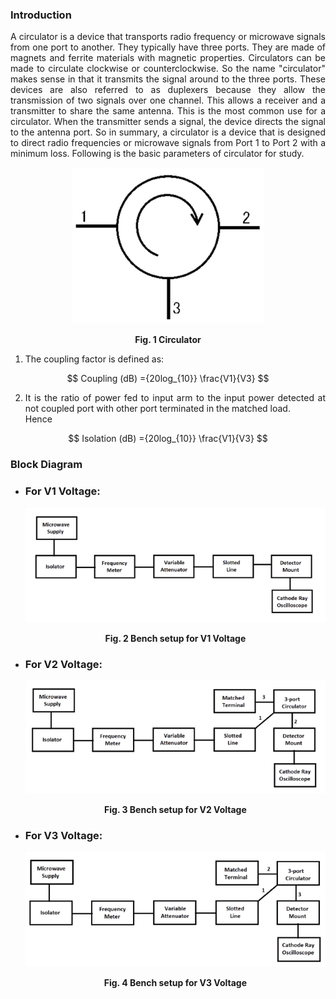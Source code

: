 ### Introduction
<div style="text-align:justify">

A circulator is a device that transports radio frequency or microwave signals from one port to another. They typically have three ports. They are made of magnets and ferrite materials with magnetic properties. Circulators can be made to circulate clockwise or counterclockwise. So the name "circulator" makes sense in that it transmits the signal around to the three ports. These devices are also referred to as duplexers because they allow the transmission of two signals over one channel. This allows a receiver and a transmitter to share the same antenna. This is the most common use for a circulator. When the transmitter sends a signal, the device directs the signal to the antenna port. So in summary, a circulator is a device that is designed to direct radio frequencies or microwave signals from Port 1 to Port 2 with a minimum loss. Following is the basic parameters of circulator for study.  
<center>

![](images/circulator.png)

**Fig. 1 Circulator**</center>

1.  The coupling factor is defined as:  

<center>

$$
Coupling (dB) ={20log_{10}} \frac{V1}{V3}
$$
 
</center>
  
2.  It is the ratio of power fed to input arm to the input power detected at not coupled port with other port terminated in the matched load.  
    Hence
    
<center>

$$
Isolation (dB) ={20log_{10}} \frac{V1}{V3}
$$
 
</center>

### Block Diagram

*   ### **For V1 Voltage:**
    <center>

    ![](images/block1.png)
    
    **Fig. 2 Bench setup for V1 Voltage**
    </center>
    
*   ### **For V2 Voltage:**
    <center>
    
    ![](images/block2.png)
    
    **Fig. 3 Bench setup for V2 Voltage**
    </center>
    
*   ### **For V3 Voltage:**
    <center>

    ![](images/block3.png)
    
    **Fig. 4 Bench setup for V3 Voltage**
    </center>

</div>